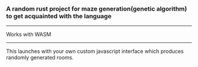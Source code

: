 ### A random rust project for maze generation(genetic algorithm) to get acquainted with the language

---
Works with WASM

---

This launches with your own custom javascript interface which produces randomly generated
rooms.
